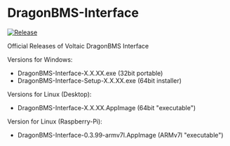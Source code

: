 # DragonBMS-Interface

[![Release](https://github.com/p3h3/DragonBMS-Interface/actions/workflows/main.yml/badge.svg)](https://github.com/p3h3/DragonBMS-Interface/actions/workflows/main.yml)

Official Releases of Voltaic DragonBMS Interface

Versions for Windows:
- DragonBMS-Interface-X.X.XX.exe (32bit portable)
- DragonBMS-Interface-Setup-X.X.XX.exe (64bit installer)

Versions for Linux (Desktop):
- DragonBMS-Interface-X.X.XX.AppImage (64bit "executable")

Version for Linux (Raspberry-Pi):
- DragonBMS-Interface-0.3.99-armv7l.AppImage (ARMv7l "executable")
